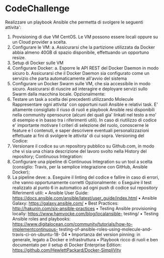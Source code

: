 # CodeChallenge

Realizzare un playbook Ansible che permetta di svolgere le seguenti attivita':
1. Provisioning di due VM CentOS. Le VM possono essere locali oppure su un
Cloud provider a scelta.
2. Configurare le VM:
a. Assicurarsi che la partizione utilizzata da Docker abbia almeno 40GB di
spazio disponibile, effettuando un opportuno resize.
3. Setup di Docker sulle VM
4. Configurare Docker:
a. Esporre le API REST del Docker Daemon in modo sicuro
b. Assicurarsi che il Docker Daemon sia configurato come un servizio che
parta automaticamente all'avvio del sistema
5. Configurare un Docker Swarm sulle VM, che sia accessibile in modo sicuro.
Assicurarsi di riuscire ad interagire e deployare servizi sullo Swarm dalla
macchina locale.
Opzionalmente:
6. Testare un task a scelta dei precedenti utilizzando Molecule
Rappresentare ogni attivita' con opportuni ruoli Ansible e relativi task. E' altamente
consigliato il riuso di ruoli e playbook Ansible resi disponibili nella community opensource
(alcuni dei quali gia' linkati nel testo a mo' di esempio e in basso tra i
riferimenti utili). In caso di riutilizzo di codice e' importante motivare I criteri di
selezione del ruolo, conoscerne le feature e I contenuti, e saper descrivere eventuali
personalizzazioni effettuate ai fini di svolgere le attivita' di cui sopra.
Versioning del Codice:
1. Versionare il codice su un repository pubblico su Github.com, in modo che vi sia
una chiara descrizione del lavoro svolto nella History del repository;
Continuous Integration:
1. Configurare una pipeline di Continuous Integration su un tool a scelta
(consiglio: Travis, per la semplice integrazione con GitHub, Ansible Docker);
2. La pipeline deve:
a. Eseguire il linting del codice e fallire in caso di errori, che vanno
opportunamente corretti
Opzionalmente:
o Eseguire il test realizzato al punto 6 in automatico ad ogni push di codice
sul repository
Riferimenti utili:
• Ansible User Guide:
https://docs.ansible.com/ansible/latest/user_guide/index.html
• Ansible Galaxy: https://galaxy.ansible.com/
• Best Practices: http://hakunin.com/six-ansible-practices
• Testing Ansible provisioning locally: https://www.hamvocke.com/blog/localansible-
testing/
• Testing Ansible roles and playbooks:
https://www.digitalocean.com/community/tutorials/how-to-implementcontinuous-
testing-of-ansible-roles-using-molecule-and-travis-ci-on-ubuntu-18-
04
• Importanza del version pinning: in generale, legato a Docker e infrastruttura
• Playbook ricco di ruoli e ben documentato per il setup di Docker Enterprise
Edition: https://github.com/HewlettPackard/Docker-SimpliVity
